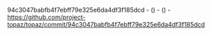 94c3047babfb4f7ebff79e325e6da4df3f185dcd -  () -  () - https://github.com/project-topaz/topaz/commit/94c3047babfb4f7ebff79e325e6da4df3f185dcd
